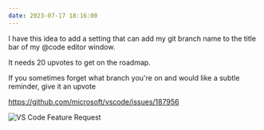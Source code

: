 ```yaml
---
date: 2023-07-17 18:16:00
---
```


I have this idea to add a setting that can add my git branch name to the title bar of my @code editor window.

It needs 20 upvotes to get on the roadmap.

If you sometimes forget what branch you're on and would like a subtle reminder, give it an upvote

<https://github.com/microsoft/vscode/issues/187956>

![VS Code Feature Request](https://jmblogstorrage.blob.core.windows.net/media/media/vs-code%20feaure%20request.png)
